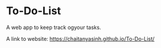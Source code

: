 # To-Do-List
A web app to keep track ogyour tasks.

A link to website: https://chaitanyasinh.github.io/To-Do-List/

